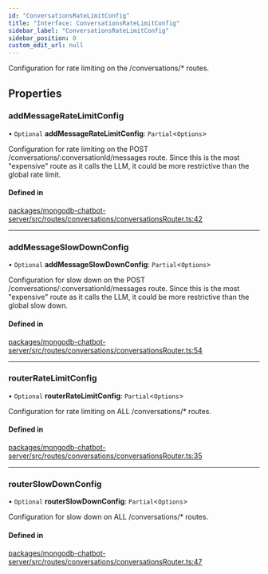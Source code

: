 ```yaml
---
id: "ConversationsRateLimitConfig"
title: "Interface: ConversationsRateLimitConfig"
sidebar_label: "ConversationsRateLimitConfig"
sidebar_position: 0
custom_edit_url: null
---
```


Configuration for rate limiting on the /conversations/* routes.

## Properties

### addMessageRateLimitConfig

• `Optional` **addMessageRateLimitConfig**: `Partial`\<`Options`\>

Configuration for rate limiting on the POST /conversations/:conversationId/messages route.
Since this is the most "expensive" route as it calls the LLM,
it could be more restrictive than the global rate limit.

#### Defined in

[packages/mongodb-chatbot-server/src/routes/conversations/conversationsRouter.ts:42](https://github.com/mongodben/chatbot/blob/4bc75a7/packages/mongodb-chatbot-server/src/routes/conversations/conversationsRouter.ts#L42)

___

### addMessageSlowDownConfig

• `Optional` **addMessageSlowDownConfig**: `Partial`\<`Options`\>

Configuration for slow down on the POST /conversations/:conversationId/messages route.
Since this is the most "expensive" route as it calls the LLM,
it could be more restrictive than the global slow down.

#### Defined in

[packages/mongodb-chatbot-server/src/routes/conversations/conversationsRouter.ts:54](https://github.com/mongodben/chatbot/blob/4bc75a7/packages/mongodb-chatbot-server/src/routes/conversations/conversationsRouter.ts#L54)

___

### routerRateLimitConfig

• `Optional` **routerRateLimitConfig**: `Partial`\<`Options`\>

Configuration for rate limiting on ALL /conversations/* routes.

#### Defined in

[packages/mongodb-chatbot-server/src/routes/conversations/conversationsRouter.ts:35](https://github.com/mongodben/chatbot/blob/4bc75a7/packages/mongodb-chatbot-server/src/routes/conversations/conversationsRouter.ts#L35)

___

### routerSlowDownConfig

• `Optional` **routerSlowDownConfig**: `Partial`\<`Options`\>

Configuration for slow down on ALL /conversations/* routes.

#### Defined in

[packages/mongodb-chatbot-server/src/routes/conversations/conversationsRouter.ts:47](https://github.com/mongodben/chatbot/blob/4bc75a7/packages/mongodb-chatbot-server/src/routes/conversations/conversationsRouter.ts#L47)
